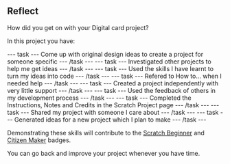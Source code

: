 ## Reflect
How did you get on with your Digital card project?

In this project you have:

--- task ---
Come up with original design ideas to create a project for someone specific
--- /task ---
--- task ---
Investigated other projects to help me get ideas
--- /task ---
--- task ---
Used the skills I have learnt to turn my ideas into code
--- /task ---
--- task ---
Refered to How to... when I needed help
--- /task ---
--- task ---
Created a project independently with very little support
--- /task ---
--- task ---
Used the feedback of others in my development process
--- /task ---
--- task ---
Completed the Instructions, Notes and Credits in the Scratch Project page
--- /task ---
--- task ---
Shared my project with someone I care about
--- /task ---
--- task ---
Generated ideas for a new project which I plan to make
--- /task ---

Demonstrating these skills will contribute to the [Scratch Beginner]() and [Citizen Maker]() badges. 

You can go back and improve your project whenever you have time.
